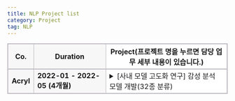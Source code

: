 ```yaml
---
title: NLP Project list
category: Project
tag: NLP
---
```


<html>
  <head>
    <style type="text/css">
      .line{border-bottom: 1px solid #BDB8C1;}
      .line2{border-bottom: 2px solid #BDB8C1;}
      .line3{border-bottom: 1px solid #BDB8C1; background-color: #F7F7F7;}
      .line4{border-bottom: 2px solid #BDB8C1; background-color: #F7F7F7;}
      table, th, td {
         border:1px solid #BDB8C1;
         background-color: #FFFFFF;
       }
    </style>
   </head>
   <body>
     <table style="border-collapse:collapse">
       <tr>
         <th class="line4" bgcolor="#F8F7F9">Co.</th>
         <th class="line4" bgcolor="#F8F7F9">Duration</th>
         <th class="line2">Project(프로젝트 명을 누르면 담당 업무 세부 내용이 있습니다.)</th>
       </tr>
       <tr>
         <td class="line3"><strong>Acryl</strong></td>
         <td class="line3"><strong>2022-01 - 2022-05 (4개월)</strong></td>
         <td class="line">
           <details>
           <summary><span class="glyphicon glyphicon-plus plusIcon"></span>
            <span class="glyphicon glyphicon-minus plusIcon" style="display:none"></span>[사내 모델 고도화 연구] 감성 분석 모델 개발(32종 분류)</summary>
            <div markdown="1">
              - 담당 업무: 
                  1) 한국어 감성 class 선정
                  2) 데이터 수집
                  3) 감성 분류 모델 개발
              <br>
              - 사용 기술: 
                  1) 한국어 감성 분석 및 감정 표현 분류와 관련된 언어학 지식
                  2) NLP-classifiacation model 개발 기술
               <br>
              - 개발 언어: python (framework: pytorch)
               <br>
              - 수행 업무 요약:
                  한국어 감성 분석 및 감정 표현 분류와 관련된 언어학 지식을 활용하여 34종, 8종의 한국어 감성 분류 모델을 개발하였습니다. 34종, 8종 감성 분류 모델은 각각 f1-score 78, 84로 종료 되었으며 해당 모델은 현재 우울증 판별 사업, 아동 돌보미 봇 사업, 역사 인물 복원 사업 등 다양한 사업에 활용되고 있습니다. 
               <br>
              - 개발물 산출 기여도: 100%
            </div>
            </details>
          </td>
       </tr>
   </table>
 </body>
</html>




